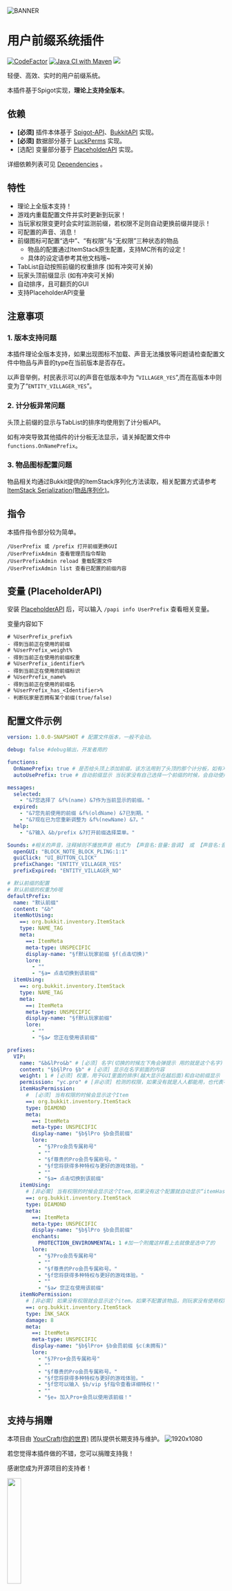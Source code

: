 ![BANNER](https://raw.githubusercontent.com/CarmJos/UserPrefix/master/img/banner.png)
# 用户前缀系统插件
[![CodeFactor](https://www.codefactor.io/repository/github/carmjos/userprefix/badge?s=b76fec1f64726b5f19989aace6adb5f85fdab840)](https://www.codefactor.io/repository/github/carmjos/userprefix)
[![Java CI with Maven](https://github.com/CarmJos/UserPrefix/actions/workflows/maven.yml/badge.svg?branch=master)](https://github.com/CarmJos/UserPrefix/actions/workflows/maven.yml)
![](https://visitor-badge.glitch.me/badge?page_id=userprefix.readme)

轻便、高效、实时的用户前缀系统。

本插件基于Spigot实现，**理论上支持全版本**。

## 依赖
- **[必须]** 插件本体基于 [Spigot-API](https://hub.spigotmc.org/stash/projects/SPIGOT)、[BukkitAPI](http://bukkit.org/) 实现。
- **[必须]** 数据部分基于 [LuckPerms](https://www.spigotmc.org/resources/luckperms.28140/) 实现。
- [选配] 变量部分基于 [PlaceholderAPI](https://www.spigotmc.org/resources/6245/) 实现。

详细依赖列表可见 [Dependencies](https://github.com/CarmJos/UserPrefix/network/dependencies) 。

## 特性

- 理论上全版本支持！
- 游戏内重载配置文件并实时更新到玩家！
- 当玩家权限变更时会实时监测前缀，若权限不足则自动更换前缀并提示！
- 可配置的声音、消息！
- 前缀图标可配置“选中”、“有权限”与“无权限”三种状态的物品
    - 物品的配置通过ItemStack原生配置，支持MC所有的设定！
    - 具体的设定请参考其他文档哦~
- TabList自动按照前缀的权重排序 (如有冲突可关掉)
- 玩家头顶前缀显示 (如有冲突可关掉)
- 自动排序，且可翻页的GUI
- 支持PlaceholderAPI变量

## 注意事项

### 1. 版本支持问题

本插件理论全版本支持，如果出现图标不加载、声音无法播放等问题请检查配置文件中物品与声音的type在当前版本是否存在。

以声音举例，村民表示可以的声音在低版本中为 “`VILLAGER_YES`”,而在高版本中则变为了“`ENTITY_VILLAGER_YES`”。

### 2. 计分板异常问题

头顶上前缀的显示与TabList的排序均使用到了计分板API。

如有冲突导致其他插件的计分板无法显示，请关掉配置文件中`functions.OnNamePrefix`。

### 3. 物品图标配置问题
物品相关均通过Bukkit提供的ItemStack序列化方法读取，相关配置方式请参考[ItemStack Serialization(物品序列化)](https://www.spigotmc.org/wiki/itemstack-serialization/)。

## 指令

本插件指令部分较为简单。

```text
/UserPrefix 或 /prefix 打开前缀更换GUI
/UserPrefixAdmin 查看管理员指令帮助
/UserPrefixAdmin reload 重载配置文件
/UserPrefixAdmin list 查看已配置的前缀内容
```

## 变量 (PlaceholderAPI)

安装 [PlaceholderAPI](https://github.com/PlaceholderAPI/PlaceholderAPI) 后，可以输入 `/papi info UserPrefix` 查看相关变量。

变量内容如下

```text
# %UserPrefix_prefix% 
- 得到当前正在使用的前缀
# %UserPrefix_weight% 
- 得到当前正在使用的前缀权重
# %UserPrefix_identifier% 
- 得到当前正在使用的前缀标识
# %UserPrefix_name% 
- 得到当前正在使用的前缀名
# %UserPrefix_has_<Identifier>% 
- 判断玩家是否拥有某个前缀(true/false)
```

## 配置文件示例

```yaml
version: 1.0.0-SNAPSHOT # 配置文件版本，一般不会动。

debug: false #debug输出，开发者用的

functions:
  OnNamePrefix: true # 是否给头顶上添加前缀，该方法用到了头顶的那个计分板，如有冲突请关掉哦~
  autoUsePrefix: true # 自动前缀显示 当玩家没有自己选择一个前缀的时候，会自动使用所拥有的的前缀中权重最高的那一个

messages:
  selected:
    - "&7您选择了 &f%(name) &7作为当前显示的前缀。"
  expired:
    - "&7您先前使用的前缀 &f%(oldName) &7已到期。"
    - "&7现在已为您重新调整为 &f%(newName) &7。"
  help:
    - "&7输入 &b/prefix &7打开前缀选择菜单。"

Sounds: #相关的声音，注释掉则不播放声音 格式为 【声音名:音量:音调】 或 【声音名:音量】 或 【声音名】
  openGUI: "BLOCK_NOTE_BLOCK_PLING:1:1"
  guiClick: "UI_BUTTON_CLICK"
  prefixChange: "ENTITY_VILLAGER_YES"
  prefixExpired: "ENTITY_VILLAGER_NO"

# 默认前缀的配置
# 默认前缀的权重为0哦
defaultPrefix:
  name: "默认前缀"
  content: "&b"
  itemNotUsing:
    ==: org.bukkit.inventory.ItemStack
    type: NAME_TAG
    meta:
      ==: ItemMeta
      meta-type: UNSPECIFIC
      display-name: "§f默认玩家前缀 §f(点击切换)"
      lore:
        - ""
        - "§a➥ 点击切换到该前缀"
  itemUsing:
    ==: org.bukkit.inventory.ItemStack
    type: NAME_TAG
    meta:
      ==: ItemMeta
      meta-type: UNSPECIFIC
      display-name: "§f默认玩家前缀"
      lore:
        - ""
        - "§a✔ 您正在使用该前缀"

prefixes:
  VIP:
    name: "&b&lPro&b" # [必须] 名字(切换的时候左下角会弹提示 用的就是这个名字)
    content: "§b§lPro §b" # [必须] 显示在名字前面的内容
    weight: 1 # [必须] 权重，用于GUI里面的排序(越大显示在越后面)和自动前缀显示
    permission: "yc.pro" # [非必须] 检测的权限，如果没有就是人人都能用，也代表不用配置“itemNoPermission”了(因为压根不可能显示没权限时候的物品)
    itemHasPermission: 
      #  [必须] 当有权限的时候会显示这个Item
      ==: org.bukkit.inventory.ItemStack
      type: DIAMOND
      meta:
        ==: ItemMeta
        meta-type: UNSPECIFIC
        display-name: "§b§lPro §b会员前缀"
        lore:
          - "§7Pro会员专属称号"
          - ""
          - "§f尊贵的Pro会员专属称号。"
          - "§f您将获得多种特权与更好的游戏体验。"
          - ""
          - "§a➥ 点击切换到该前缀"
    itemUsing: 
      # [非必需] 当有权限的时候会显示这个Item,如果没有这个配置就自动显示“itemHasPermission”的。
      ==: org.bukkit.inventory.ItemStack
      type: DIAMOND
      meta:
        ==: ItemMeta
        meta-type: UNSPECIFIC
        display-name: "§b§lPro §b会员前缀"
        enchants:
          PROTECTION_ENVIRONMENTAL: 1 #加一个附魔这样看上去就像是选中了的
        lore:
          - "§7Pro会员专属称号"
          - ""
          - "§f尊贵的Pro会员专属称号。"
          - "§f您将获得多种特权与更好的游戏体验。"
          - ""
          - "§a✔ 您正在使用该前缀"
    itemNoPermission: 
      # [非必需] 如果没有权限就会显示这个item。如果不配置该物品，则玩家没有使用权限时不会显示在GUI里面。
      ==: org.bukkit.inventory.ItemStack
      type: INK_SACK
      damage: 8
      meta:
        ==: ItemMeta
        meta-type: UNSPECIFIC
        display-name: "§b§lPro+ §b会员前缀 §c(未拥有)"
        lore:
          - "§7Pro+会员专属称号"
          - ""
          - "§f尊贵的Pro会员专属称号。"
          - "§f您将获得多种特权与更好的游戏体验。"
          - "§f您可以输入 §b/vip §f指令查看详细特权！"
          - ""
          - "§e✯ 加入Pro+会员以使用该前缀！"
```

## 支持与捐赠
本项目由 [YourCraft(你的世界)](https://www.ycraft.cn) 团队提供长期支持与维护。
![1920x1080](https://user-images.githubusercontent.com/36306882/133410923-19dd31d7-5e18-4ba0-8fda-7537633b39f9.png)

若您觉得本插件做的不错，您可以捐赠支持我！

感谢您成为开源项目的支持者！

<img height=25% width=25% src="https://user-images.githubusercontent.com/36306882/133410996-3718d9ad-1460-45ef-a7f1-33fff78643fb.jpg" />

## 开源协议
本项目采用 [GNU General Public License v3.0](https://opensource.org/licenses/gpl-3.0.php) 开源协议。
